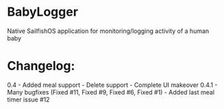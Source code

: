 # BabyLogger
Native SailfishOS application for monitoring/logging activity of a human baby

Changelog:
==========
0.4
    - Added meal support
    - Delete support
    - Complete UI makeover
0.4.1
    - Many bugfixes (Fixed #11, Fixed #9, Fixed #6, Fixed #1)
    - Added last meal timer issue #12
